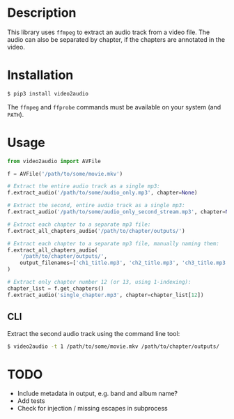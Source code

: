 
# Description

This library uses `ffmpeg` to extract an audio track from a video file.  The audio can also be separated by chapter, if the chapters are annotated in the video.

# Installation

```sh
$ pip3 install video2audio
```

The `ffmpeg` and `ffprobe` commands must be available on your system (and `PATH`).

# Usage

```python
from video2audio import AVFile

f = AVFile('/path/to/some/movie.mkv')

# Extract the entire audio track as a single mp3:
f.extract_audio('/path/to/some/audio_only.mp3', chapter=None)

# Extract the second, entire audio track as a single mp3:
f.extract_audio('/path/to/some/audio_only_second_stream.mp3', chapter=None, stream=1)

# Extract each chapter to a separate mp3 file:
f.extract_all_chapters_audio('/path/to/chapter/outputs/')

# Extract each chapter to a separate mp3 file, manually naming them:
f.extract_all_chapters_audio(
    '/path/to/chapter/outputs/',
    output_filenames=['ch1_title.mp3', 'ch2_title.mp3', 'ch3_title.mp3']
)

# Extract only chapter number 12 (or 13, using 1-indexing):
chapter_list = f.get_chapters()
f.extract_audio('single_chapter.mp3', chapter=chapter_list[12])
```

## CLI

Extract the second audio track using the command line tool:

```sh
$ video2audio -t 1 /path/to/some/movie.mkv /path/to/chapter/outputs/
```

# TODO

* Include metadata in output, e.g. band and album name?
* Add tests
* Check for injection / missing escapes in subprocess
